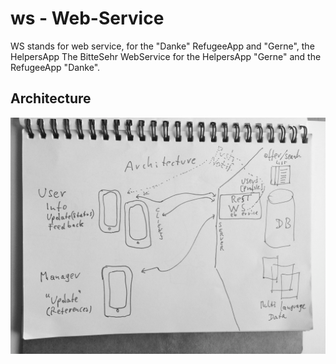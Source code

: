 # ws - Web-Service 
WS stands for web service, for the "Danke" RefugeeApp and "Gerne", the HelpersApp
The BitteSehr WebService for the HelpersApp "Gerne" and the RefugeeApp "Danke".


## Architecture

![Overall Architecture](https://raw.githubusercontent.com/PrivateHelpers/doc/master/design/GUI-Paper-Prototype_Architecture.png "Overall Architecture")